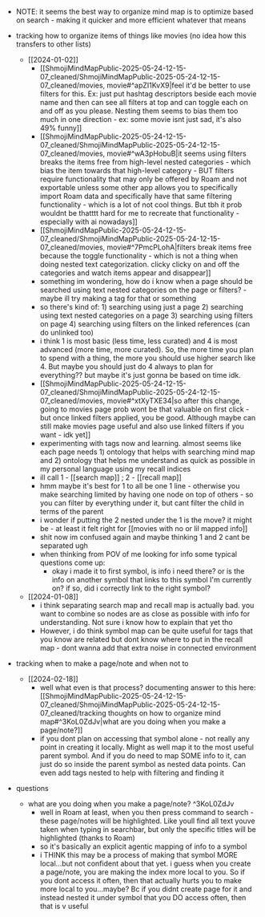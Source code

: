  * NOTE: it seems the best way to organize mind map is to optimize based on search - making it quicker and more efficient whatever that means
  * tracking how to organize items of things like movies (no idea how this transfers to other lists)
    * [[2024-01-02]]
      * [[ShmojiMindMapPublic-2025-05-24-12-15-07_cleaned/ShmojiMindMapPublic-2025-05-24-12-15-07_cleaned/movies, movie#^apZI1KvX9|feel it'd be better to use filters for this. Ex: just put hashtag descriptors beside each movie name and then can see all filters at top and can toggle each on and off as you please. Nesting them seems to bias them too much in one direction - ex: some movie isnt just sad, it's also 49% funny]]
      * [[ShmojiMindMapPublic-2025-05-24-12-15-07_cleaned/ShmojiMindMapPublic-2025-05-24-12-15-07_cleaned/movies, movie#^wA3pHobuB|it seems using filters breaks the items free from high-level nested categories - which bias the item towards that high-level category - BUT filters require functionality that may only be offered by Roam and not exportable unless some other app allows you to specifically import Roam data and specifically have that same filtering functionality - which is a lot of not cool things. But tbh it prob wouldnt be thatttt hard for me to recreate that functionality - especially with ai nowadays]]
      * [[ShmojiMindMapPublic-2025-05-24-12-15-07_cleaned/ShmojiMindMapPublic-2025-05-24-12-15-07_cleaned/movies, movie#^7PmcPLohA|filters break items free because the toggle functionality - which is not a thing when doing nested text categorization. clicky clicky on and off the categories and watch items appear and disappear]]
      * something im wondering, how do i know when a page should be searched using text nested categories on the page or filters? - maybe ill try making a tag for that or something
      * so there's kind of: 1) searching using just a page 2) searching using text nested categories on a page 3) searching using filters on page 4) searching using filters on the linked references (can do unlinked too)
      * i think 1 is most basic (less time, less curated) and 4 is most advanced (more time, more curated). So, the more time you plan to spend with a thing, the more you should use higher search like 4. But maybe you should just do 4 always to plan for everything?? but maybe it's just gonna be based on time idk.
      * [[ShmojiMindMapPublic-2025-05-24-12-15-07_cleaned/ShmojiMindMapPublic-2025-05-24-12-15-07_cleaned/movies, movie#^xtXyTXE34|so after this change, going to movies page prob wont be that valuable on first click - but once linked filters applied, you be good. Although maybe can still make movies page useful and also use linked filters if you want - idk yet]]
      * experimenting with tags now and learning. almost seems like each page needs 1) ontology that helps with searching mind map and 2) ontology that helps me understand as quick as possible in my personal language using my recall indices
      * ill call 1 - [[search map]] ; 2 - [[recall map]]
      * hmm maybe it's best for 1 to all be one 1 line - otherwise you make searching limited by having one node on top of others - so you can filter by everything under it, but cant filter the child in terms of the parent
      * i wonder if putting the 2 nested under the 1 is the move? it might be - at least it felt right for [[movies with no or lil mapped info]]
      * shit now im confused again and maybe thinking 1 and 2 cant be separated ugh
      * when thinking from POV of me looking for info some typical questions come up:
        * okay i made it to first symbol, is info i need there? or is the info on another symbol that links to this symbol I'm currently on? if so, did i correctly link to the right symbol?
    * [[2024-01-08]]
      * i think separating search map and recall map is actually bad. you want to combine so nodes are as close as possible with info for understanding. Not sure i know how to explain that yet tho
      * However, i do think symbol map can be quite useful for tags that you know are related but dont know where to put in the recall map - dont wanna add that extra noise in connected environment
  * tracking when to make a page/note and when not to
    * [[2024-02-18]]
      * well what even is that process? documenting answer to this here: [[ShmojiMindMapPublic-2025-05-24-12-15-07_cleaned/ShmojiMindMapPublic-2025-05-24-12-15-07_cleaned/tracking thoughts on how to organize mind map#^3KoL0ZdJv|what are you doing when you make a page/note?]]
      * if you dont plan on accessing that symbol alone - not really any point in creating it locally. Might as well map it to the most useful parent symbol. And if you do need to map SOME info to it, can just do so inside the parent symbol as nested data points. Can even add tags nested to help with filtering and finding it

  * questions
    * what are you doing when you make a page/note? ^3KoL0ZdJv
      * well in Roam at least, when you then press command to search - these page/notes will be highlighted. Like youll find all text youve taken when typing in searchbar, but only the specific titles will be highlighted (thanks to Roam)
      * so it's basically an explicit agentic mapping of info to a symbol
      * i THINK this may be a process of making that symbol MORE local...but not confident about that yet. i guess when you create a page/note, you are making the index more local to you. So if you dont access it often, then that actually hurts you to make more local to you...maybe? Bc if you didnt create page for it and instead nested it under symbol that you DO access often, then that is v useful